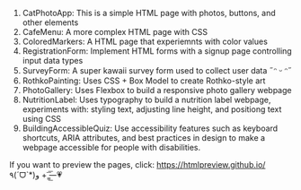 1. CatPhotoApp: This is a simple HTML page with photos, buttons, and other elements
2. CafeMenu: A more complex HTML page with CSS
3. ColoredMarkers: A HTML page that experiemnts with color values
4. RegistrationForm: Implement HTML forms with a signup page controlling input data types
5. SurveyForm: A super kawaii survey form used to collect user data ˶ᵔ ᵕ ᵔ˶
6. RothkoPainting: Uses CSS + Box Model to create Rothko-style art
7. PhotoGallery: Uses Flexbox to build a responsive photo gallery webpage
8. NutritionLabel: Uses typography to build a nutrition label webpage, experiments with: styling text, adjusting line height, and positiong text using CSS
9. BuildingAccessibleQuiz: Use accessibility features such as keyboard shortcuts, ARIA attributes, and best practices in design to make a webpage accessible for people with disabilities.
   

If you want to preview the pages, click: https://htmlpreview.github.io/ ٩(ˊᗜˋ*)و + —̳͟͞͞💗
